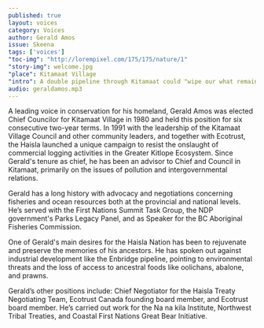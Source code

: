 ```yaml
---
published: true
layout: voices
category: Voices
author: Gerald Amos
issue: Skeena
tags: ['voices']
"toc-img": "http://lorempixel.com/175/175/nature/1"
"story-img": welcome.jpg
"place": Kitamaat Village
"intro": A double pipeline through Kitamaat could "wipe our what remains of our culture."
audio: geraldamos.mp3
---
```

A leading voice in conservation for his homeland, Gerald Amos was elected Chief Councilor for Kitamaat Village in 1980 and held this position for six consecutive two-year terms. In 1991 with the leadership of the Kitamaat Village Council and other community leaders, and together with Ecotrust, the Haisla launched a unique campaign to resist the onslaught of commercial logging activities in the Greater Kitlope Ecosystem. Since Gerald's tenure as chief, he has been an advisor to Chief and Council in Kitamaat, primarily on the issues of pollution and intergovernmental relations. 

Gerald has a long history with advocacy and negotiations concerning fisheries and ocean resources both at the provincial and national levels. He’s served with the First Nations Summit Task Group, the NDP government's Parks Legacy Panel, and as Speaker for the BC Aboriginal Fisheries Commission.

One of Gerald's main desires for the Haisla Nation has been to rejuvenate and preserve the memories of his ancestors. He has spoken out against industrial development like the Enbridge pipeline, pointing to environmental threats and the loss of access to ancestral foods like oolichans, abalone, and prawns.  

Gerald’s other positions include: Chief Negotiator for the Haisla Treaty Negotiating Team, Ecotrust Canada founding board member, and Ecotrust board member. He’s carried out work for the Na na kila Institute, Northwest Tribal Treaties, and Coastal First Nations Great Bear Initiative.
